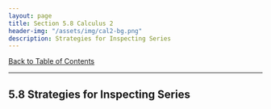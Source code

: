 ```yaml
---
layout: page
title: Section 5.8 Calculus 2
header-img: "/assets/img/cal2-bg.png"
description: Strategies for Inspecting Series
---
```


[Back to Table of Contents](../..)

---

## 5.8 Strategies for Inspecting Series

